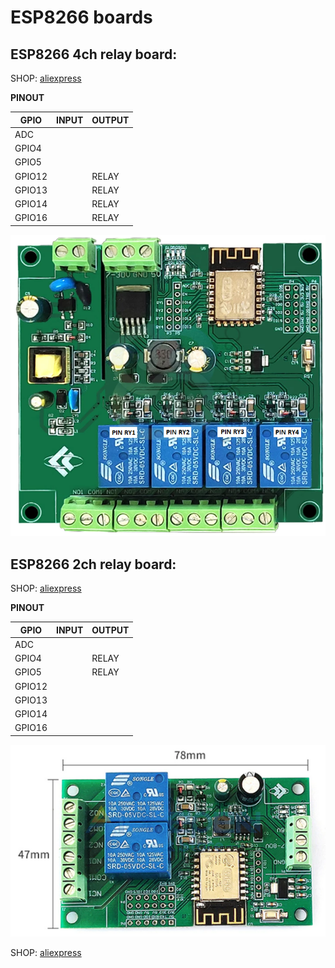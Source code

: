 # ESP8266 boards

## ESP8266 4ch relay board:

SHOP: [aliexpress](https://www.aliexpress.com/item/1005001651180110.html?spm=a2g0o.productlist.0.0.3753351fOHL2kh&algo_pvid=da105da4-7014-4b55-bb39-96ff547ae06c&algo_exp_id=da105da4-7014-4b55-bb39-96ff547ae06c-13&pdp_ext_f=%7B%22sku_id%22%3A%2212000017011631427%22%7D&pdp_pi=-1%3B167.83%3B-1%3B-1%40salePrice%3BCZK%3Bsearch-mainSearch) 
 
**PINOUT**

| GPIO    | INPUT | OUTPUT |
| ------- | ----- | -----  |
| ADC     |       |        |
| GPIO4   |       |        |
| GPIO5   |       |        |
| GPIO12  |       | RELAY  |
| GPIO13  |       | RELAY  |
| GPIO14  |       | RELAY  |
| GPIO16  |       | RELAY  |

![ESP8266-4ch-board](https://github.com/peca2345/ESP8266-boards/blob/main/IMG/ESP8266/ESP8266_4ch_relay.png?raw=true)


## ESP8266 2ch relay board:

SHOP: [aliexpress](https://www.aliexpress.com/item/1005001651180110.html?spm=a2g0o.productlist.0.0.3753351fOHL2kh&algo_pvid=da105da4-7014-4b55-bb39-96ff547ae06c&algo_exp_id=da105da4-7014-4b55-bb39-96ff547ae06c-13&pdp_ext_f=%7B%22sku_id%22%3A%2212000017011631427%22%7D&pdp_pi=-1%3B167.83%3B-1%3B-1%40salePrice%3BCZK%3Bsearch-mainSearch) 

**PINOUT**

| GPIO    | INPUT | OUTPUT |
| ------- | ----- | -----  |
| ADC     |       |        |
| GPIO4   |       | RELAY  |
| GPIO5   |       | RELAY  |
| GPIO12  |       |        |
| GPIO13  |       |        |
| GPIO14  |       |        |
| GPIO16  |       |        |  

![ESP8266-2ch-board](https://github.com/peca2345/ESP8266-boards/blob/main/IMG/ESP8266/ESP8266_2ch_relay.png?raw=true)









SHOP: [aliexpress]()

[]() 
[]() 
[]() 
[]() 
